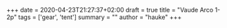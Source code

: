 +++
date = 2020-04-23T21:27:37+02:00
draft = true
title =  "Vaude Arco 1-2p"
tags = ['gear', 'tent']
summary = ""
author = "hauke"
+++
